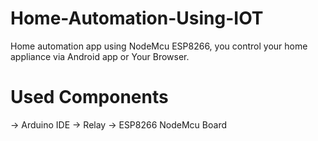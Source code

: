 # Home-Automation-Using-IOT

Home automation app using NodeMcu ESP8266, you control your home appliance via Android app or Your Browser.

# Used Components 

  -> Arduino IDE
  -> Relay 
  -> ESP8266 NodeMcu Board
